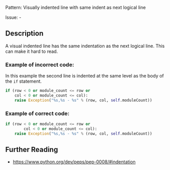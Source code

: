Pattern: Visually indented line with same indent as next logical line

Issue: -

## Description

A visual indented line has the same indentation as the next logical line. This can make it hard to read.

### Example of **incorrect** code:

In this example the second line is indented at the same level as the body of the `if` statement.

```python
if (row < 0 or module_count <= row or
    col < 0 or module_count <= col):
    raise Exception("%s,%s - %s" % (row, col, self.moduleCount))
```

### Example of **correct** code:

```python
if (row < 0 or module_count <= row or
        col < 0 or module_count <= col):
    raise Exception("%s,%s - %s" % (row, col, self.moduleCount))
```

## Further Reading

* https://www.python.org/dev/peps/pep-0008/#indentation